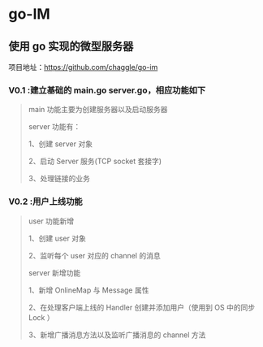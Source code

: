 
# go-IM

## 使用 go 实现的微型服务器

项目地址：https://github.com/chaggle/go-im

### V0.1 :建立基础的 main.go server.go，相应功能如下

> main 功能主要为创建服务器以及启动服务器
>
> server 功能有：
>
> 1、创建 server 对象
>
> 2、启动 Server 服务(TCP socket 套接字)
>
> 3、处理链接的业务

### V0.2 :用户上线功能

> user 功能新增
>
> 1、创建 user 对象
>
> 2、监听每个 user 对应的 channel 的消息
>
> server 新增功能
>
> 1、新增 OnlineMap 与 Message 属性
>
> 2、在处理客户端上线的 Handler 创建并添加用户（使用到 OS 中的同步 Lock ）
>
> 3、新增广播消息方法以及监听广播消息的 channel 方法